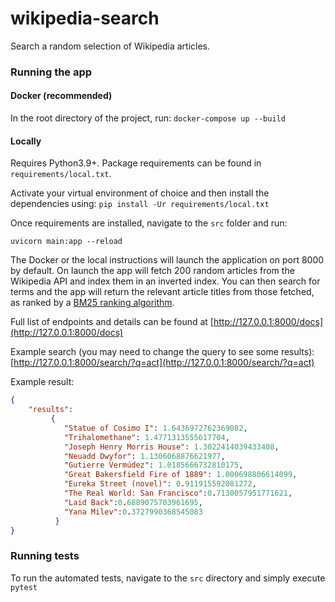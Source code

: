# wikipedia-search

Search a random selection of Wikipedia articles.

### Running the app
#### Docker (recommended)
In the root directory of the project, run:
```docker-compose up --build```

#### Locally
Requires Python3.9+. Package requirements can be found in `requirements/local.txt`. 

Activate your virtual environment of choice and then install the dependencies using:
```pip install -Ur requirements/local.txt```

Once requirements are installed, navigate to the `src` folder and run:

`uvicorn main:app --reload`

The Docker or the local instructions will launch the application on port 8000 by default. On launch the app will fetch 
200 random articles from the Wikipedia API and index them in an inverted index. You can then search for terms and the 
app will return the relevant article titles from those fetched, as ranked by a 
[BM25 ranking algorithm](https://en.wikipedia.org/wiki/Okapi_BM25).

Full list of endpoints and details can be found at 
[http://127.0.0.1:8000/docs](http://127.0.0.1:8000/docs)

Example search (you may need to change the query to see some results):
[http://127.0.0.1:8000/search/?q=act](http://127.0.0.1:8000/search/?q=act)

Example result:
```json
{
    "results":
         {
            "Statue of Cosimo I": 1.6436972762369082,
            "Trihalomethane": 1.4771313555617704,
            "Joseph Henry Morris House": 1.3022414039433408,
            "Neuadd Dwyfor": 1.1306068876621977,
            "Gutierre Vermúdez": 1.0185666732810175,
            "Great Bakersfield Fire of 1889": 1.000698806614099,
            "Eureka Street (novel)": 0.911915592081272,
            "The Real World: San Francisco":0.7130057951771621,
            "Laid Back":0.6889075703961695,
            "Yana Milev":0.3727990368545083
          }
}

```

### Running tests

To run the automated tests, navigate to the `src` directory and simply execute `pytest`